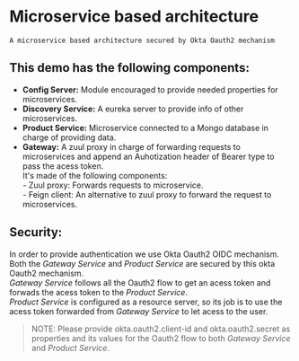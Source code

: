 # Microservice based architecture
	A microservice based architecture secured by Okta Oauth2 mechanism

## This demo has the following components:
- **Config Server:** Module encouraged to provide needed properties for microservices.
- **Discovery Service:** A eureka server to provide info of other microservices.
-	**Product Service:** Microservice connected to a Mongo database in charge of providing data.
-	**Gateway:** A zuul proxy in charge of forwarding requests to microservices and append an Auhotization header of Bearer type to pass the acess token.  
		It's made of the following components:  
			- Zuul proxy: Forwards requests to microservice.  
			- Feign client: An alternative to zuul proxy to forward the request to microservices.
		
## Security:
In order to provide authentication we use Okta Oauth2 OIDC mechanism.  
Both the *Gateway Service*  and *Product Service* are secured by this okta Oauth2 mechanism.  
*Gateway Service* follows all the Oauth2 flow to get an acess token and forwads the acess token to the *Product Service*.  
*Product Service* is configured as a resource server, so its job is to use the acess token forwarded from *Gateway Service* to let acess to the user.  
>NOTE: Please provide okta.oauth2.client-id and okta.oauth2.secret as properties and its values for the Oauth2 flow to both *Gateway Service* and *Product Service*.
